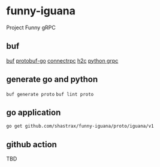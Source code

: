 # funny-iguana
Project Funny gRPC

## buf
[buf](https://buf.build/docs/tutorials/getting-started-with-buf-cli)
[protobuf-go](https://github.com/protocolbuffers/protobuf-go)
[connectrpc](https://github.com/connectrpc/connect-go)
[h2c](https://pkg.go.dev/golang.org/x/net/http2/h2c)
[python grpc](https://github.com/grpc/grpc)

## generate go and python
```buf generate proto```
```buf lint proto```

## go application
```go get github.com/shastrax/funny-iguana/proto/iguana/v1```

## github action 
TBD